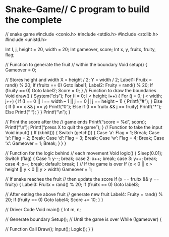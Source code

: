 # Snake-Game// C program to build the complete 
// snake game 
#include <conio.h> 
#include <stdio.h> 
#include <stdlib.h> 
#include <unistd.h> 
 
Int I, j, height = 20, width = 20; 
Int gameover, score; 
Int x, y, fruitx, fruity, flag; 
 
// Function to generate the fruit 
// within the boundary 
Void setup() 
{
Gameover = 0; 
 
 // Stores height and width 
 X = height / 2; 
 Y = width / 2; 
Label1: 
 Fruitx = rand() % 20; 
 If (fruitx == 0) 
 Goto label1; 
Label2: 
 Fruity = rand() % 20; 
 If (fruity == 0) 
 Goto label2; 
 Score = 0;
}
// Function to draw the boundaries 
Void draw() 
{ 
 System(“cls”); 
 For (I = 0; I < height; i++) { 
 For (j = 0; j < width; j++) { 
 If (I == 0 || I == width – 1 
 || j == 0 
 || j == height – 1) { 
 Printf(“#”); 
 } 
 Else { 
 If (I == x && j == y) 
 Printf(“0”); 
 Else if (I == fruitx
&& j == fruity) 
 Printf(“*”); 
 Else
 Printf(“ “); 
 } 
 } 
 Printf(“\n”); 
 } 
 
 // Print the score after the 
 // game ends 
 Printf(“score = %d”, score); 
 Printf(“\n”); 
 Printf(“press X to quit the game”); 
}
// Function to take the input 
Void input() 
{ 
 If (kbhit()) { 
 Switch (getch()) { 
 Case ‘a’: 
 Flag = 1; 
 Break; 
 Case ‘s’: 
 Flag = 2; 
 Break; 
 Case ‘d’: 
 Flag = 3; 
 Break; 
 Case ‘w’:
Flag = 4; 
 Break; 
 Case ‘x’: 
 Gameover = 1; 
 Break; 
 } 
 } 
} 
 
// Function for the logic behind 
// each movement 
Void logic() 
{ 
 Sleep(0.01); 
 Switch (flag) { 
 Case 1:
y--; 
 break; 
 case 2: 
 x++; 
 break; 
 case 3: 
 y++; 
 break; 
 case 4: 
 x--; 
 break; 
 default: 
 break; 
 }
// If the game is over 
 If (x < 0 || x > height 
 || y < 0 || y > width) 
 Gameover = 1; 
 
 // If snake reaches the fruit 
 // then update the score 
 If (x == fruitx && y == fruity) { 
 Label3: 
 Fruitx = rand() % 20; 
 If (fruitx == 0) 
 Goto label3; 
 
 // After eating the above fruit
// generate new fruit 
 Label4: 
 Fruity = rand() % 20; 
 If (fruity == 0) 
 Goto label4; 
 Score += 10; 
 } 
} 
 
// Driver Code 
Void main() 
{ 
 Int m, n; 
 
 // Generate boundary 
 Setup();
// Until the game is over 
 While (!gameover) { 
 
 // Function Call 
 Draw(); 
 Input(); 
 Logic(); 
 } 
}
